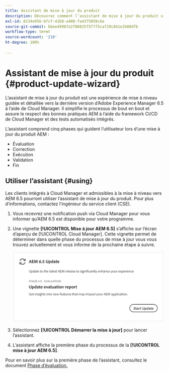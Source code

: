 ```yaml
---
title: Assistant de mise à jour du produit
description: Découvrez comment l’assistant de mise à jour du produit simplifie le processus de mise à jour AEM de bout en bout dans Cloud Manager.
exl-id: 8134e956-bfcf-41b8-a408-fa4375058c6a
source-git-commit: bbee49987e2f80825f5f7f5caf29c841e2b00dfb
workflow-type: tm+mt
source-wordcount: '210'
ht-degree: 100%

---
```



# Assistant de mise à jour du produit {#product-update-wizard}

L’assistant de mise à jour du produit est une expérience de mise à niveau guidée et détaillée vers la dernière version d’Adobe Experience Manager 6.5 à l’aide de Cloud Manager. Il simplifie le processus de bout en bout et assure le respect des bonnes pratiques AEM à l’aide du framework CI/CD de Cloud Manager et des tests automatisés intégrés.

L’assistant comprend cinq phases qui guident l’utilisateur lors d’une mise à jour du produit AEM :

* Évaluation
* Correction
* Exécution
* Validation
* Fin

## Utiliser l’assistant {#using}

Les clients intégrés à Cloud Manager et admissibles à la mise à niveau vers AEM 6.5 pourront utiliser l’assistant de mise à jour du produit. Pour plus d’informations, contactez l’ingénieur du service client (CSE).

1. Vous recevrez une notification push via Cloud Manager pour vous informer qu’AEM 6.5 est disponible pour votre programme.

1. Une vignette **[!UICONTROL Mise à jour AEM 6.5]** s’affiche sur l’écran d’aperçu de [!UICONTROL Cloud Manager]. Cette vignette permet de déterminer dans quelle phase du processus de mise à jour vous vous trouvez actuellement et vous informe de la prochaine étape à suivre.

   ![Mettre à jour la vignette de l’assistant](/help/assets/Start-Update.png)

1. Sélectionnez **[!UICONTROL Démarrer la mise à jour]** pour lancer l’assistant.

1. L’assistant affiche la première phase du processus de la **[!UICONTROL mise à jour AEM 6.5]**.

Pour en savoir plus sur la première phase de l’assistant, consultez le document [Phase d’évaluation.](/help/product-update-wizard/evaluation.md)
